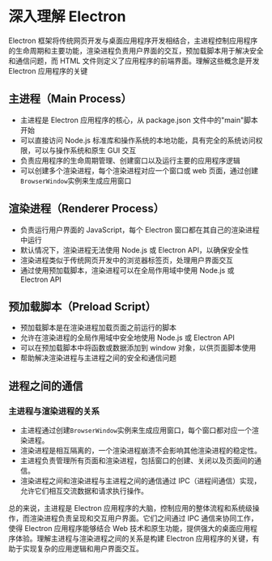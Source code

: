# 深入理解 Electron

Electron 框架将传统网页开发与桌面应用程序开发相结合，主进程控制应用程序的生命周期和主要功能，渲染进程负责用户界面的交互，预加载脚本用于解决安全和通信问题，而 HTML 文件则定义了应用程序的前端界面。理解这些概念是开发 Electron 应用程序的关键

## 主进程（Main Process）

- 主进程是 Electron 应用程序的核心，从 package.json 文件中的"main"脚本开始
- 可以直接访问 Node.js 标准库和操作系统的本地功能，具有完全的系统访问权限，可以与操作系统和原生 GUI 交互
- 负责应用程序的生命周期管理、创建窗口以及运行主要的应用程序逻辑
- 可以创建多个渲染进程，每个渲染进程对应一个窗口或 web 页面，通过创建`BrowserWindow`实例来生成应用窗口

## 渲染进程（Renderer Process）

- 负责运行用户界面的 JavaScript，每个 Electron 窗口都在其自己的渲染进程中运行
- 默认情况下，渲染进程无法使用 Node.js 或 Electron API，以确保安全性
- 渲染进程类似于传统网页开发中的浏览器标签页，处理用户界面交互
- 通过使用预加载脚本，渲染进程可以在全局作用域中使用 Node.js 或 Electron API

## 预加载脚本（Preload Script）

- 预加载脚本是在渲染进程加载页面之前运行的脚本
- 允许在渲染进程的全局作用域中安全地使用 Node.js 或 Electron API
- 可以在预加载脚本中将函数或数据添加到 window 对象，以供页面脚本使用
- 帮助解决渲染进程与主进程之间的安全和通信问题

## 进程之间的通信

### 主进程与渲染进程的关系

- 主进程通过创建`BrowserWindow`实例来生成应用窗口，每个窗口都对应一个渲染进程。
- 渲染进程是相互隔离的，一个渲染进程崩溃不会影响其他渲染进程的稳定性。
- 主进程负责管理所有页面和渲染进程，包括窗口的创建、关闭以及页面间的通信。
- 渲染进程之间和渲染进程与主进程之间的通信通过 IPC（进程间通信）实现，允许它们相互交流数据和请求执行操作。

总的来说，主进程是 Electron 应用程序的大脑，控制应用的整体流程和系统级操作，而渲染进程负责呈现和交互用户界面。它们之间通过 IPC 通信来协同工作，使得 Electron 应用程序能够结合 Web 技术和原生功能，提供强大的桌面应用程序体验。理解主进程与渲染进程之间的关系是构建 Electron 应用程序的关键，有助于实现复杂的应用逻辑和用户界面交互。
